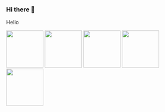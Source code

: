 ### Hi there 👋

<!--
**AbhijeetKaran/AbhijeetKaran** is a ✨ _special_ ✨ repository because its `README.md` (this file) appears on your GitHub profile.

Here are some ideas to get you started:

- 🔭 I’m currently working on ...
- 🌱 I’m currently learning ...
- 👯 I’m looking to collaborate on ...
- 🤔 I’m looking for help with ...
- 💬 Ask me about ...
- 📫 How to reach me: ...
- 😄 Pronouns: ...
- ⚡ Fun fact: ...
-->
Hello

<img src="https://user-images.githubusercontent.com/53552871/210550718-6966530c-da3c-43aa-9676-545a34996724.svg" width="100" height="100">  <img src="https://user-images.githubusercontent.com/53552871/210549554-45e01c58-202f-4a7f-8285-e4550ac5a13d.svg" width="100" height="100">  <img src="https://user-images.githubusercontent.com/53552871/210550831-eb134ae7-12e9-4394-a35c-41a4fbc0d7a9.svg" width="100" height="100">  <img src="https://user-images.githubusercontent.com/53552871/210550843-ac97c256-58f8-4fc4-afbc-6220f352f807.svg" width="100" height="100">  <img src="https://user-images.githubusercontent.com/53552871/210550853-01607be5-077a-42fb-bd8d-7ff519fd9356.svg" width="100" height="100">
